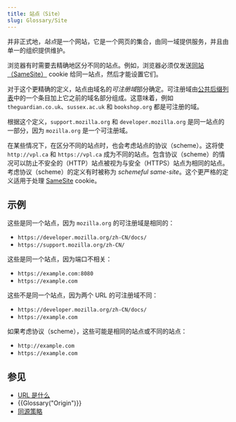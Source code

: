```yaml
---
title: 站点（Site）
slug: Glossary/Site
---
```


并非正式地，*站点*是一个网站，它是一个网页的集合，由同一域提供服务，并且由单一的组织提供维护。

浏览器有时需要去精确地区分不同的站点。例如，浏览器必须仅发送[同站（SameSite）](/zh-CN/docs/Web/HTTP/Headers/Set-Cookie/SameSite) cookie 给同一站点，然后才能设置它们。

对于这个更精确的定义，站点由域名的*可注册域*部分确定。可注册域由[公共后缀列表](https://publicsuffix.org/list/)中的一个条目加上它之前的域名部分组成。这意味着，例如 `theguardian.co.uk`、`sussex.ac.uk` 和 `bookshop.org` 都是可注册的域。

根据这个定义，`support.mozilla.org` 和 `developer.mozilla.org` 是同一站点的一部分，因为 `mozilla.org` 是一个可注册域。

在某些情况下，在区分不同的站点时，也会考虑站点的协议（scheme）。这将使 `http://vpl.ca` 和 `https://vpl.ca` 成为不同的站点。包含协议（scheme）的情况可以防止不安全的（HTTP）站点被视为与安全（HTTPS）站点为相同的站点。考虑协议（scheme）的定义有时被称为 *schemeful same-site*。这个更严格的定义适用于处理 [SameSite](/zh-CN/docs/Web/HTTP/Headers/Set-Cookie/SameSite) cookie。

## 示例

这些是同一个站点，因为 `mozilla.org` 的可注册域是相同的：

- `https://developer.mozilla.org/zh-CN/docs/`
- `https://support.mozilla.org/zh-CN/`

这些是同一个站点，因为端口不相关：

- `https://example.com:8080`
- `https://example.com`

这些不是同一个站点，因为两个 URL 的可注册域不同：

- `https://developer.mozilla.org/zh-CN/docs/`
- `https://example.com`

如果考虑协议（scheme），这些可能是相同的站点或不同的站点：

- `http://example.com`
- `https://example.com`

## 参见

- [URL 是什么](/zh-CN/docs/Learn/Common_questions/What_is_a_URL)
- {{Glossary("Origin")}}
- [同源策略](/zh-CN/docs/Web/Security/Same-origin_policy)
